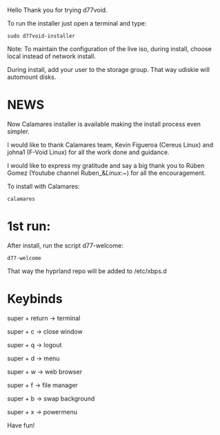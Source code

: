 

Hello Thank you for trying d77void.

To run the installer just open a terminal and type:

```
sudo d77void-installer
```

Note: To maintain the configuration of the live iso, during install, choose local instead of network install.

During install, add your user to the storage group. That way udiskie will automount disks.

# NEWS

Now Calamares installer is available making the install process even simpler.

I would like to thank Calamares team, Kevin Figueroa (Cereus Linux) and johna1 (F-Void Linux) for all the work done and guidance.

I would like to express my gratitude and say a big thank you to Rúben Gomez (Youtube channel Ruben_&_Linux_:~) for all the encouragement.

To install with Calamares:

```
calamares
```

# 1st run:

After install, run the script d77-welcome:

```
d77-welcome
```

That way the hyprland repo will be added to /etc/xbps.d

# Keybinds

super + return -> terminal

super + c -> close window

super + q -> logout

super + d -> menu

super + w -> web browser

super + f -> file manager

super + b -> swap background

super + x -> powermenu

Have fun!
